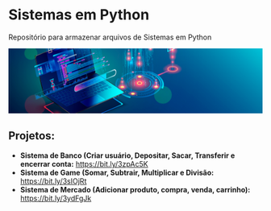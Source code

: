 # Sistemas em Python
Repositório para armazenar arquivos de Sistemas em Python
<p align="center">
  <img src="banner3.png" >
</p>

## Projetos:

* **Sistema de Banco (Criar usuário, Depositar, Sacar, Transferir e encerrar conta:** https://bit.ly/3zpAc5K
* **Sistema de Game (Somar, Subtrair, Multiplicar e Divisão:** https://bit.ly/3sIOjRt
* **Sistema de Mercado (Adicionar produto, compra, venda, carrinho):** https://bit.ly/3ydFgJk
